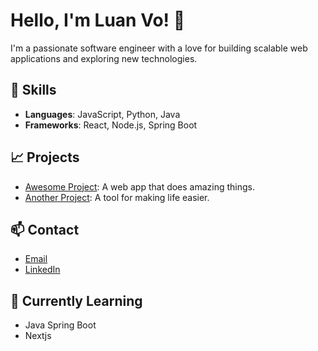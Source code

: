 # Hello, I'm Luan Vo! 👋

I'm a passionate software engineer with a love for building scalable web applications and exploring new technologies.

## 🚀 Skills
- **Languages**: JavaScript, Python, Java
- **Frameworks**: React, Node.js, Spring Boot

## 📈 Projects
- [Awesome Project](https://github.com/username/awesome-project): A web app that does amazing things.
- [Another Project](https://github.com/username/another-project): A tool for making life easier.

## 📫 Contact
- [Email](mailto:luan.vo2911@gmail.com)
- [LinkedIn](https://www.linkedin.com/in/luan-vo-van-18563123a)

## 🌱 Currently Learning
- Java Spring Boot
- Nextjs


<!--
**luanvo2911/luanvo2911** is a ✨ _special_ ✨ repository because its `README.md` (this file) appears on your GitHub profile.

-->
